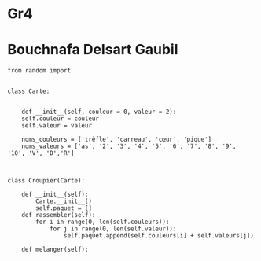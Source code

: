 # Gr4
# Bouchnafa Delsart Gaubil

	from random import 


	class Carte:


	    def __init__(self, couleur = 0, valeur = 2):
		self.couleur = couleur
		self.valeur = valeur

	    noms_couleurs = ['trèfle', 'carreau', 'cœur', 'pique']
	    noms_valeurs = ['as', '2', '3', '4', '5', '6', '7', '8', '9', '10', 'V', 'D','R']



	class Croupier(Carte):

		def __init__(self):
			Carte.__init__()
			self.paquet = []
		def rassembler(self):
			for i in range(0, len(self.couleurs)):
				for j in range(0, len(self.valeur)):
					self.paquet.append(self.couleurs[i] + self.valeurs[j])

		def melanger(self): 

